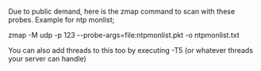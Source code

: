 Due to public demand, here is the zmap command to scan with these probes.
Example for ntp monlist;

zmap -M udp -p 123 --probe-args=file:ntpmonlist.pkt -o ntpmonlist.txt

You can also add threads to this too by executing -T5 (or whatever threads your server can handle)

